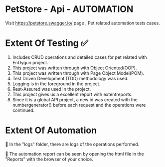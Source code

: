 # PetStore - Api - AUTOMATION

Visit https://petstore.swagger.io/ page , Pet related automation tests cases.

# Extent Of Testing ✅
1. Includes CRUD operations and detailed cases for pet related with EnUygun project.
2. This project was written through with Object Oriented(OOP).
3. This project was written through with Page Object Model(POM).
4. Test Driven Development (TDD) methodology was used.
5. Logging is in the foreground in the project.
6. Rest-Assured was used in the project.
7. This project gives us a excellent report with extentreports.
8. Since it is a global API project, a new id was created with the numbergenerator() before each request and the operations were continued.


# Extent Of Automation
📌 In the "logs" folder, there are logs of the operations performed.

📌 The automation report can be seen by opening the html file in the "Reports" with the browser of your choice.
